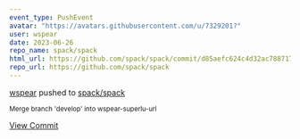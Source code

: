 ```yaml
---
event_type: PushEvent
avatar: "https://avatars.githubusercontent.com/u/7329201?"
user: wspear
date: 2023-06-26
repo_name: spack/spack
html_url: https://github.com/spack/spack/commit/d85aefc624c4d32ac78871794704e4c601c2749c
repo_url: https://github.com/spack/spack
---
```


<a href='https://github.com/wspear' target='_blank'>wspear</a> pushed to <a href='https://github.com/spack/spack' target='_blank'>spack/spack</a>

<small>Merge branch 'develop' into wspear-superlu-url</small>

<a href='https://github.com/spack/spack/commit/d85aefc624c4d32ac78871794704e4c601c2749c' target='_blank'>View Commit</a>